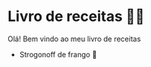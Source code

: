 
 # Livro de receitas :man_cook: 
 Olá! Bem vindo ao meu livro de receitas
 - Strogonoff de frango :chicken:
